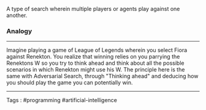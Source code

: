 A type of search wherein multiple players or agents play against one another. 


### Analogy
---
Imagine playing a game of League of Legends wherein you select Fiora against Renekton. You realize that winning relies on you parrying the Renektons W so you try to think ahead and think about all the possible scenarios in which Renekton might use his W. The principle here is the same with Adversarial Search, through "Thinking ahead" and deducing how you should play the game you can potentially win.

______

Tags : #programming #artificial-intelligence